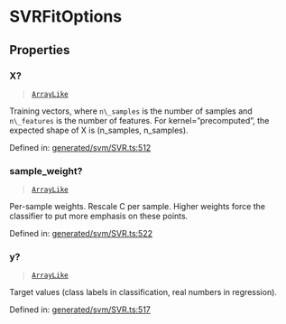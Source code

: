 # SVRFitOptions

## Properties

### X?

> [`ArrayLike`](../types/ArrayLike.md)

Training vectors, where `n\_samples` is the number of samples and `n\_features` is the number of features. For kernel=”precomputed”, the expected shape of X is (n\_samples, n\_samples).

Defined in:  [generated/svm/SVR.ts:512](https://github.com/transitive-bullshit/scikit-learn-ts/blob/b59c1ff/packages/sklearn/src/generated/svm/SVR.ts#L512)

### sample\_weight?

> [`ArrayLike`](../types/ArrayLike.md)

Per-sample weights. Rescale C per sample. Higher weights force the classifier to put more emphasis on these points.

Defined in:  [generated/svm/SVR.ts:522](https://github.com/transitive-bullshit/scikit-learn-ts/blob/b59c1ff/packages/sklearn/src/generated/svm/SVR.ts#L522)

### y?

> [`ArrayLike`](../types/ArrayLike.md)

Target values (class labels in classification, real numbers in regression).

Defined in:  [generated/svm/SVR.ts:517](https://github.com/transitive-bullshit/scikit-learn-ts/blob/b59c1ff/packages/sklearn/src/generated/svm/SVR.ts#L517)
